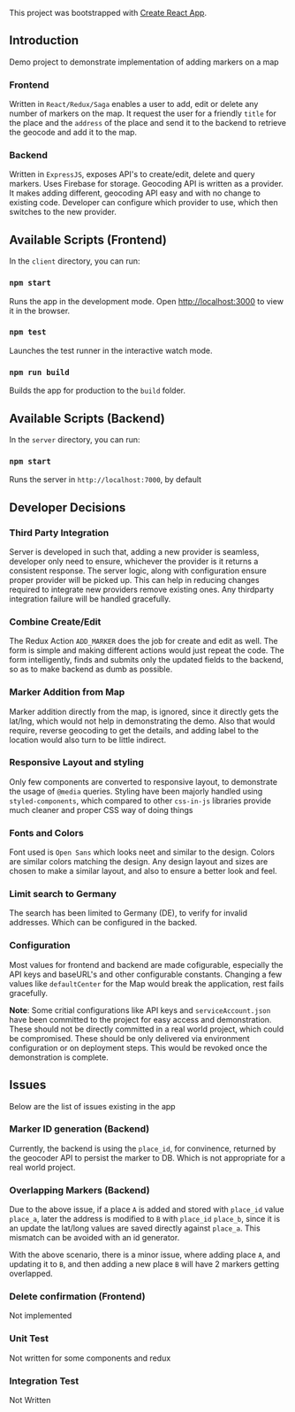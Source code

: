 This project was bootstrapped with [Create React App](https://github.com/facebook/create-react-app).

## Introduction

Demo project to demonstrate implementation of adding markers on a map

### Frontend

Written in `React/Redux/Saga` enables a user to add, edit or delete any number of markers on the map.
It request the user for a friendly `title` for the place and the `address` of the place and send it to the backend to retrieve the geocode and add it to the map.

### Backend

Written in `ExpressJS`, exposes API's to create/edit, delete and query markers.
Uses Firebase for storage. Geocoding API is written as a provider. It makes adding different, geocoding API easy and with no change to existing code. Developer can configure which provider to use, which then switches to the new provider.

## Available Scripts (Frontend)

In the `client` directory, you can run:

### `npm start`

Runs the app in the development mode.
Open [http://localhost:3000](http://localhost:3000) to view it in the browser.

### `npm test`

Launches the test runner in the interactive watch mode.

### `npm run build`

Builds the app for production to the `build` folder.

## Available Scripts (Backend)

In the `server` directory, you can run:

### `npm start`

Runs the server in  `http://localhost:7000`, by default


## Developer Decisions


### Third Party Integration

Server is developed in such that, adding a new provider is seamless, developer only need to ensure, whichever the provider is it returns a consistent response. The server logic, along with configuration ensure proper provider will be picked up. This can help in reducing changes required to integrate new providers remove existing ones.
Any thirdparty integration failure will be handled gracefully.

### Combine Create/Edit

The Redux Action `ADD_MARKER` does the job for create and edit as well. The form is simple and making different actions would just repeat the code. The form intelligently, finds and submits only the updated fields to the backend, so as to make backend as dumb as possible.

### Marker Addition from Map

Marker addition directly from the map, is ignored, since it directly gets the lat/lng, which would not help in demonstrating the demo. Also that would require, reverse geocoding to get the details, and adding label to the location would also turn to be little indirect.


### Responsive Layout and styling

Only few components are converted to responsive layout, to demonstrate the usage of `@media` queries. Styling have been majorly handled using `styled-components`, which compared to other `css-in-js` libraries provide much cleaner and proper CSS way of doing things

### Fonts and Colors

Font used is `Open Sans` which looks neet and similar to the design. Colors are similar colors matching the design. Any design layout and sizes are chosen to make a similar layout, and also to ensure a better look and feel.

### Limit search to Germany

The search has been limited to Germany (DE), to verify for invalid addresses. Which can be configured in the backed.

### Configuration

Most values for frontend and backend are made cofigurable, especially the API keys and baseURL's and other configurable constants.
Changing a few values like `defaultCenter` for the Map would break the application, rest fails gracefully.

**Note**: Some critial configurations like API keys and `serviceAccount.json` have been committed to the project for easy access and demonstration. These should not be directly committed in a real world project, which could be compromised. These should be only delivered via environment configuration or on deployment steps. This would be revoked once the demonstration is complete.


## Issues

Below are the list of issues existing in the app

### Marker ID generation (Backend)

Currently, the backend is using the `place_id`, for convinence, returned by the geocoder API to persist the marker to DB. Which is not appropriate for a real world project. 

### Overlapping Markers (Backend)

Due to the above issue, if a  place `A` is added and stored with `place_id` value `place_a`, later the address is modified to `B` with `place_id` `place_b`, since it is an update the lat/long values are saved directly against `place_a`. This mismatch can be avoided with an id generator.

With the above scenario, there is a minor issue, where adding place `A`, and updating it to `B`, and then adding a new place `B` will have 2 markers getting overlapped.

### Delete confirmation (Frontend)

Not implemented

### Unit Test

Not written for some components and redux

### Integration Test

Not Written
